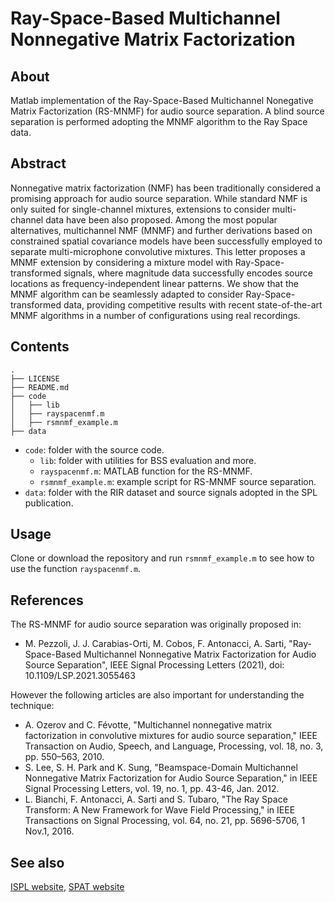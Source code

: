 # Ray-Space-Based Multichannel Nonnegative Matrix Factorization 

## About
Matlab implementation of the Ray-Space-Based Multichannel Nonegative Matrix Factorization (RS-MNMF) for audio source separation.
A blind source separation is performed adopting the MNMF algorithm to the Ray Space data. 

## Abstract
Nonnegative matrix factorization (NMF) has been traditionally considered a promising approach for audio source separation. 
While standard NMF is only suited for single-channel mixtures, extensions to consider multi-channel data have been also proposed.
Among the most popular alternatives, multichannel NMF (MNMF) and further derivations based on constrained spatial covariance models have been successfully employed to separate multi-microphone convolutive mixtures. 
This letter proposes a MNMF extension by considering a mixture model with Ray-Space-transformed signals, where magnitude data successfully encodes source locations as frequency-independent linear patterns. 
We show that the MNMF algorithm can be seamlessly adapted to consider Ray-Space-transformed data, providing competitive results with recent state-of-the-art MNMF algorithms in a number of configurations using real recordings.

## Contents

```
.
├── LICENSE
├── README.md
├── code
│   ├── lib
│   ├── rayspacenmf.m
│   ├── rsmnmf_example.m
├── data
```

- `code`: folder with the source code.
    - `lib`: folder with utilities for BSS evaluation and more.
    - `rayspacenmf.m`: MATLAB function for the RS-MNMF.
    - `rsmnmf_example.m`: example script for RS-MNMF source separation.
- `data`: folder with the RIR dataset and source signals adopted in the SPL publication.

## Usage

Clone or download the repository and run `rsmnmf_example.m` to see how to use the function `rayspacenmf.m`.

## References

The RS-MNMF for audio source separation was originally proposed in:
* M. Pezzoli, J. J. Carabias-Orti, M. Cobos, F. Antonacci, A. Sarti, "Ray-Space-Based Multichannel Nonnegative Matrix Factorization for Audio Source Separation",  IEEE Signal Processing Letters (2021), doi: 10.1109/LSP.2021.3055463 

However the following articles are also important for understanding the technique:

* A. Ozerov and C. Févotte, "Multichannel nonnegative matrix factorization in convolutive mixtures for audio source separation," IEEE Transaction on Audio, Speech, and Language, Processing, vol. 18, no. 3, pp. 550–563, 2010.
* S. Lee, S. H. Park and K. Sung, "Beamspace-Domain Multichannel Nonnegative Matrix Factorization for Audio Source Separation," in IEEE Signal Processing Letters, vol. 19, no. 1, pp. 43-46, Jan. 2012.
* L. Bianchi, F. Antonacci, A. Sarti and S. Tubaro, "The Ray Space Transform: A New Framework for Wave Field Processing," in IEEE Transactions on Signal Processing, vol. 64, no. 21, pp. 5696-5706, 1 Nov.1, 2016.

## See also
[ISPL website](http://ispl.deib.polimi.it), [SPAT  website](https://spat.blogs.uv.es)
